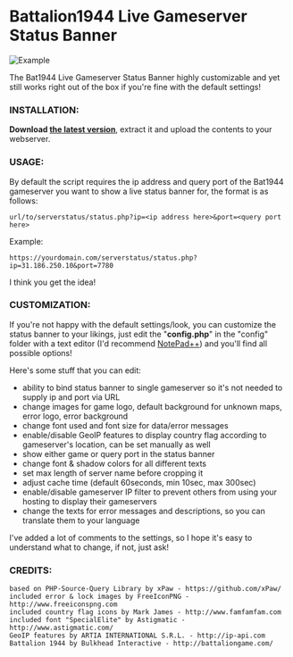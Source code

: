 # Battalion1944 Live Gameserver Status Banner
![Example](https://feuersturm.info/bat1944/examples/banner3.png)

The Bat1944 Live Gameserver Status Banner highly customizable and yet still works right out of the box if you're fine with the default settings!

### INSTALLATION:
**Download [the latest version](https://github.com/FeuerSturm/bat1944serverstatus/releases/latest)**, extract it and upload the contents
to your webserver.

### USAGE:
By default the script requires the ip address and query port of the Bat1944 gameserver you want to show
a live status banner for, the format is as follows:

    url/to/serverstatus/status.php?ip=<ip address here>&port=<query port here>

Example:

    https://yourdomain.com/serverstatus/status.php?ip=31.186.250.10&port=7780

I think you get the idea!

### CUSTOMIZATION:
If you're not happy with the default settings/look, you can customize the status banner to your likings,
just edit the "**config.php**" in the "config" folder with a text editor (I'd recommend [NotePad++](https://notepad-plus-plus.org/)) and you'll find all possible options!

Here's some stuff that you can edit:
* ability to bind status banner to single gameserver so it's not needed to supply ip and port via URL
* change images for game logo, default background for unknown maps, error logo, error background
* change font used and font size for data/error messages
* enable/disable GeoIP features to display country flag according to gameserver's location, can be set manually as well
* show either game or query port in the status banner
* change font & shadow colors for all different texts
* set max length of server name before cropping it
* adjust cache time (default 60seconds, min 10sec, max 300sec)
* enable/disable gameserver IP filter to prevent others from using your hosting to display their gameservers
* change the texts for error messages and descriptions, so you can translate them to your language

I've added a lot of comments to the settings, so I hope it's easy to understand what to change, if not, just ask!


### CREDITS:

    based on PHP-Source-Query Library by xPaw - https://github.com/xPaw/
    included error & lock images by FreeIconPNG - http://www.freeiconspng.com
    included country flag icons by Mark James - http://www.famfamfam.com
    included font "SpecialElite" by Astigmatic - http://www.astigmatic.com/
    GeoIP features by ARTIA INTERNATIONAL S.R.L. - http://ip-api.com
    Battalion 1944 by Bulkhead Interactive - http://battaliongame.com/



